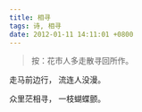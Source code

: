 ```yaml
---
title: 相寻
tags: 诗, 相寻
date: 2012-01-11 14:11:01 +0800
---
```


> 按：花市人多走散寻回所作。

走马前边行，
流连人没漫。

众里茫相寻，
一枝蝴蝶颤。
